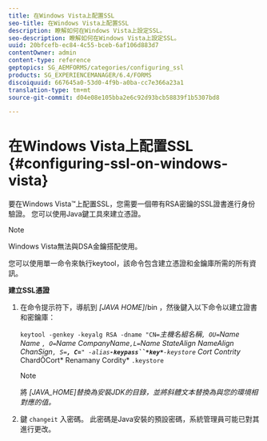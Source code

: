 ```yaml
---
title: 在Windows Vista上配置SSL
seo-title: 在Windows Vista上配置SSL
description: 瞭解如何在Windows Vista上設定SSL。
seo-description: 瞭解如何在Windows Vista上設定SSL。
uuid: 20bfcefb-ec84-4c55-bceb-6af106d883d7
contentOwner: admin
content-type: reference
geptopics: SG_AEMFORMS/categories/configuring_ssl
products: SG_EXPERIENCEMANAGER/6.4/FORMS
discoiquuid: 667645a0-53d0-4f9b-a0ba-cc7e366a23a1
translation-type: tm+mt
source-git-commit: d04e08e105bba2e6c92d93bcb58839f1b5307bd8

---
```



# 在Windows Vista上配置SSL {#configuring-ssl-on-windows-vista}

要在Windows Vista™上配置SSL，您需要一個帶有RSA密鑰的SSL證書進行身份驗證。 您可以使用Java鍵工具來建立憑證。

>[!NOTE]
>
>Windows Vista無法與DSA金鑰搭配使用。

您可以使用單一命令來執行keytool，該命令包含建立憑證和金鑰庫所需的所有資訊。

**建立SSL憑證**

1. 在命令提示符下，導航到 *[JAVA HOME]*/bin ，然後鍵入以下命令以建立證書和密鑰庫：

   `keytool -genkey -keyalg RSA -dname "CN=`*主機名&#x200B;*組名稱`, OU=`*Name* Name `, O=`*Name *CompanyName`,L=`*Name* StateAlign NameAlign ChanSign*`, S=`**`, C=`**`" -alias`**`-keypass``*key*`**`-keystore`** Cort Contrity* ChardÕCort* Renamany Cordity* `.keystore`

   >[!NOTE]
   >
   >將 *[JAVA_HOME]替換為安裝JDK的目錄，並將斜體文本替換為與您的環境相對應的值。*

1. 鍵 `changeit` 入密碼。 此密碼是Java安裝的預設密碼，系統管理員可能已對其進行更改。

